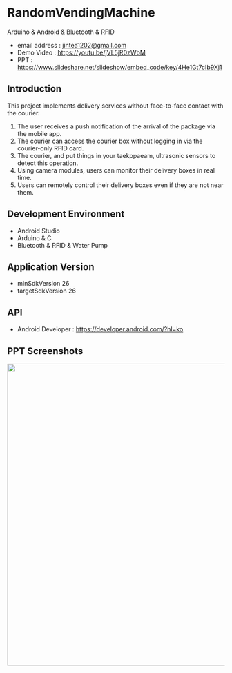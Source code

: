 # RandomVendingMachine
Arduino & Android & Bluetooth & RFID <br>
- email address : jintea1202@gmail.com <br>
- Demo Video : https://youtu.be/jVL5jR0zWbM
- PPT : https://www.slideshare.net/slideshow/embed_code/key/4He1Gt7cIb9Xj1

## Introduction
This project implements delivery services without face-to-face contact with the courier.
1. The user receives a push notification of the arrival of the package via the mobile app.
2. The courier can access the courier box without logging in via the courier-only RFID card.
3. The courier, and put things in your taekppaeam, ultrasonic sensors to detect this operation.
4. Using camera modules, users can monitor their delivery boxes in real time.
5. Users can remotely control their delivery boxes even if they are not near them.

## Development Environment
- Android Studio
- Arduino & C
- Bluetooth & RFID & Water Pump

## Application Version
- minSdkVersion 26
- targetSdkVersion 26

## API
- Android Developer : https://developer.android.com/?hl=ko

## PPT Screenshots
<img width="700" src="https://user-images.githubusercontent.com/62741210/92698975-fed92680-f387-11ea-895c-697ceb8f9731.PNG">


